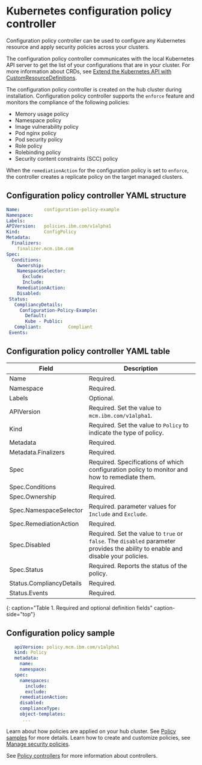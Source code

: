 # Kubernetes configuration policy controller

Configuration policy controller can be used to configure any Kubernetes resource and apply security policies across your clusters. 

The configuration policy controller communicates with the local Kubernetes API server to get the list of your configurations that are in your cluster. For more information about CRDs, see [Extend the Kubernetes API with CustomResourceDefinitions](https://kubernetes.io/docs/tasks/access-kubernetes-api/custom-resources/custom-resource-definitions/). 

The configuration policy controller is created on the hub cluster during installation. Configuration policy controller supports the `enforce` feature and monitors the compliance of the following policies:

* Memory usage policy
* Namespace policy
* Image vulnerability policy
* Pod nginx policy
* Pod security policy
* Role policy
* Rolebinding policy
* Security content constraints (SCC) policy

When the `remediationAction` for the configuration policy is set to `enforce`, the controller creates a replicate policy on the target managed clusters.

## Configuration policy controller YAML structure

```yaml
Name:         configuration-policy-example
Namespace:
Labels:
APIVersion:   policies.ibm.com/v1alpha1
Kind:         ConfigPolicy
Metadata:
  Finalizers:
    finalizer.mcm.ibm.com
Spec:
  Conditions:
    Ownership:
    NamespaceSelector:
      Exclude:
      Include:
    RemediationAction:
    Disabled:
 Status:
   CompliancyDetails:
     Configuration-Policy-Example:
       Default:
       Kube - Public:
   Compliant:          Compliant
 Events:
```

## Configuration policy controller YAML table

|Field|Description|
|-- | -- |
| Name | Required. <!--Add explanation--> |
| Namespace | Required. <!--Add explanation--> |
| Labels | Optional. <!--Add description--> |
| APIVersion | Required. Set the value to `mcm.ibm.com/v1alpha1`. <!--current place holder until this info is updated--> |
| Kind | Required. Set the value to `Policy` to indicate the type of policy. |
| Metadata | Required. <!--add description--> |
| Metadata.Finalizers | Required. <!--add description-->  |
| Spec | Required. Specifications of which configuration policy to monitor and how to remediate them. |
| Spec.Conditions |  Required. <!--add description--> |
| Spec.Ownership | Required. <!--Add description--> |
| Spec.NamespaceSelector| Required. <!--add description--> parameter values for `Include` and `Exclude`. |
| Spec.RemediationAction | Required. | <!--add description-->|
| Spec.Disabled | Required. Set the value to `true` or `false`. The `disabled` parameter provides the ability to enable and disable your policies.|
| Spec.Status | Required. Reports the status of the policy. <!--expand explanation if possible--> |
| Status.CompliancyDetails | Required. <!--details needed--> |
| Status.Events| Required. <!--add details-->
{: caption="Table 1. Required and optional definition fields" caption-side="top"}


## Configuration policy sample

```yaml
   apiVersion: policy.mcm.ibm.com/v1alpha1
   kind: Policy
   metadata:
     name: 
     namespace:
   spec:
     namespaces:
       include:
       exclude:
     remediationAction:
     disabled:
     complianceType:
     object-templates:
      ...

   ```

<!--Still need to add doc to create a custom controller #1224-->
Learn about how policies are applied on your hub cluster. See [Policy samples](policy_sample_intro.md) for more details. Learn how to create and customize policies, see [Manage security policies](manage_policy_overview.md). 

See [Policy controllers](policy_controllers.md) for more information about controllers.
